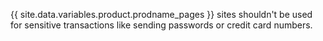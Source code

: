 {{ site.data.variables.product.prodname_pages }} sites shouldn't be used for sensitive transactions like sending passwords or credit card numbers.
